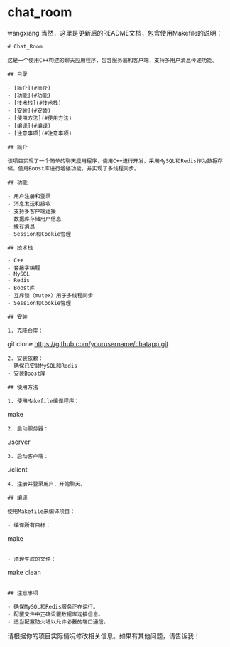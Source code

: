 # chat_room
wangxiang
当然，这里是更新后的README文档，包含使用Makefile的说明：

```
# Chat_Room

这是一个使用C++构建的聊天应用程序，包含服务器和客户端，支持多用户消息传递功能。

## 目录

- [简介](#简介)
- [功能](#功能)
- [技术栈](#技术栈)
- [安装](#安装)
- [使用方法](#使用方法)
- [编译](#编译)
- [注意事项](#注意事项)

## 简介

该项目实现了一个简单的聊天应用程序，使用C++进行开发，采用MySQL和Redis作为数据存储，使用Boost库进行增强功能，并实现了多线程同步。

## 功能

- 用户注册和登录
- 消息发送和接收
- 支持多客户端连接
- 数据库存储用户信息
- 缓存消息
- Session和Cookie管理

## 技术栈

- C++
- 套接字编程
- MySQL
- Redis
- Boost库
- 互斥锁（mutex）用于多线程同步
- Session和Cookie管理

## 安装

1. 克隆仓库：
   ```
   git clone https://github.com/yourusername/chatapp.git
   ```
2. 安装依赖：
   - 确保已安装MySQL和Redis
   - 安装Boost库

## 使用方法

1. 使用Makefile编译程序：
   ```
   make
   ```
2. 启动服务器：
   ```
   ./server
   ```
3. 启动客户端：
   ```
   ./client
   ```
4. 注册并登录用户，开始聊天。

## 编译

使用Makefile来编译项目：

- 编译所有目标：
  ```
  make
  ```

- 清理生成的文件：
  ```
  make clean
  ```

## 注意事项

- 确保MySQL和Redis服务正在运行。
- 配置文件中正确设置数据库连接信息。
- 适当配置防火墙以允许必要的端口通信。

```

请根据你的项目实际情况修改相关信息。如果有其他问题，请告诉我！

